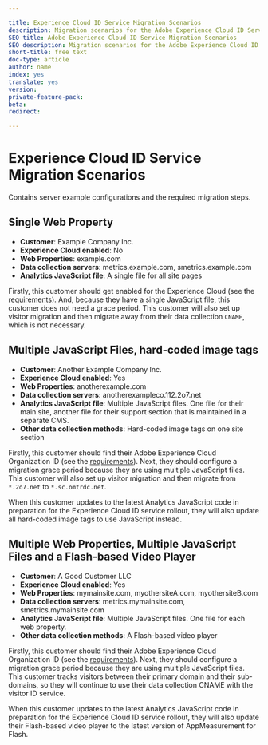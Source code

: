 ```yaml
---

title: Experience Cloud ID Service Migration Scenarios
description: Migration scenarios for the Adobe Experience Cloud ID Service
SEO title: Adobe Experience Cloud ID Service Migration Scenarios
SEO description: Migration scenarios for the Adobe Experience Cloud ID Service
short-title: free text
doc-type: article
author: name
index: yes
translate: yes
version:
private-feature-pack:
beta:
redirect:

---
```


# Experience Cloud ID Service Migration Scenarios

Contains server example configurations and the required migration steps.

## Single Web Property

+ **Customer**: Example Company Inc.
+ **Experience Cloud enabled**: No
+ **Web Properties**: example.com
+ **Data collection servers**: metrics.example.com, smetrics.example.com
+ **Analytics JavaScript file**: A single file for all site pages

Firstly, this customer should get enabled for the Experience Cloud \(see the [requirements](reference/reference-requirements.md)\). And, because they have a single JavaScript file, this customer does not need a grace period. This customer will also set up visitor migration and then migrate away from their data collection `CNAME`, which is not necessary.

## Multiple JavaScript Files, hard-coded image tags

+ **Customer**: Another Example Company Inc.
+ **Experience Cloud enabled**: Yes
+ **Web Properties**: anotherexample.com
+ **Data collection servers**: anotherexampleco.112.2o7.net
+ **Analytics JavaScript file**: Multiple JavaScript files. One file for their main site, another file for their support section that is maintained in a separate CMS.
+ **Other data collection methods**: Hard-coded image tags on one site section

Firstly, this customer should find their Adobe Experience Cloud Organization ID \(see the [requirements](reference/reference-requirements.md)\). Next, they should configure a migration grace period because they are using multiple JavaScript files. This customer will also set up visitor migration and then migrate from `*.2o7.net` to `*.sc.omtrdc.net`.

When this customer updates to the latest Analytics JavaScript code in preparation for the Experience Cloud ID service rollout, they will also update all hard-coded image tags to use JavaScript instead.

## Multiple Web Properties, Multiple JavaScript Files and a Flash-based Video Player

+ **Customer**: A Good Customer LLC
+ **Experience Cloud enabled**: Yes
+ **Web Properties**: mymainsite.com, myothersiteA.com, myothersiteB.com
+ **Data collection servers**: metrics.mymainsite.com, smetrics.mymainsite.com
+ **Analytics JavaScript file**: Multiple JavaScript files. One file for each web property.
+ **Other data collection methods**: A Flash-based video player

Firstly, this customer should find their Adobe Experience Cloud Organization ID \(see the [requirements](mcvid-requirements.html#)\). Next, they should configure a migration grace period because they are using multiple JavaScript files. This customer tracks visitors between their primary domain and their sub-domains, so they will continue to use their data collection CNAME with the visitor ID service.

When this customer updates to the latest Analytics JavaScript code in preparation for the Experience Cloud ID service rollout, they will also update their Flash-based video player to the latest version of AppMeasurement for Flash.
